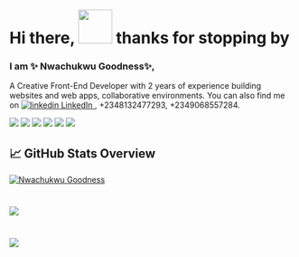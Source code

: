 
# Hi there, <img src="https://raw.githubusercontent.com/MartinHeinz/MartinHeinz/master/wave.gif" width="60px"> thanks for stopping by

### I am ✨ Nwachukwu Goodness✨,

A Creative Front-End Developer with 2 years of experience building websites and web apps, collaborative environments. You can also find me on 
<a href="https://www.linkedin.com/in/nwachukwu goodness/" rel="nofollow noreferrer">
  <img src="https://i.stack.imgur.com/gVE0j.png" alt="linkedin"> LinkedIn
</a>, +2348132477293, +2349068557284.

![](https://img.shields.io/badge/code-HTML-informational?style=flat&logo=html5&logoColor=white&color=2bbc8a)
![](https://img.shields.io/badge/tools-CSS-informational?style=flat&logo=css3&logoColor=white&color=2bbc8a)
![](https://img.shields.io/badge/Tools-SASS/SCSS-informational?style=flat&logo=sass&logoColor=white&color=2bbc8a)
![](https://img.shields.io/badge/Code-JavaScript-informational?style=flat&logo=javascript&logoColor=white&color=2bbc8a)
![](https://img.shields.io/badge/Tools-Bootstrap-informational?style=flat&logo=bootstrap&logoColor=white&color=2bbc8a)
![](https://img.shields.io/badge/Tools-Tailwind-informational?style=flat&logo=tailwind&logoColor=white&color=2bbc8a)


## &#x1f4c8; GitHub Stats Overview
<a href="https://github.com/goodylove">
  <img align="center" src="https://github-readme-stats.vercel.app/api?username=goodylove&count_private=true&show_icons=true&theme=dracula" alt="Nwachukwu Goodness" GitHub Stats" />
</a>

#
<a href="https://github.com/goodylove">
  <img align="center" src="https://github-readme-stats.vercel.app/api/top-langs/?username=goodylove&layout=compact&show_icons=true&theme=tokyonight&langs_count=8" />
</a>


#
<a href="https://github.com/goodylove">
  <img align="center" src="http://github-readme-streak-stats.herokuapp.com?user=goodylove&theme=radical&date_format=M%20j%5B%2C%20Y%5D" /> 
</a> 


<!-- Resources -->
<!-- Icons: https://simpleicons.org/ -->
<!-- GitHub Stats: https://github.com/anuraghazra/github-readme-stats -->
<!-- Emojis: https://emojipedia.org/emoji/ -->
<!-- HTML Emojis: https://www.fileformat.info/index.htm -->
<!-- Shields: https://shields.io/ -->
